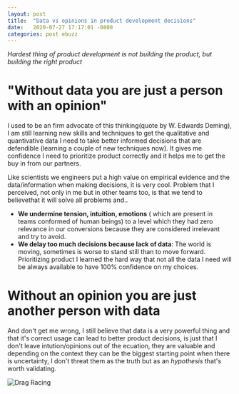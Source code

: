 ```yaml
---
layout: post
title:  "Data vs opinions in product development decisions"
date:   2020-07-27 17:17:01 -0800
categories: post ebuzz
---
```


_Hardest thing of product development is not building the product, but building the right product_ 

# "Without data you are just a person with an opinion"

I used to be an firm advocate of this thinking(quote by W. Edwards Deming), I am still learning new skills and techniques to get the qualitative and quantivative data I need to take better informed decisions that are defendible (learning a couple of new techniques now). It gives me confidence I need to prioritize product correctly and it helps me to get the buy in from our partners.

Like scientists we engineers put a high value on empirical evidence and the data/information when making decisions, it is very cool. Problem that I perceived, not only in me but in other teams too, is that we tend to believethat  it will solve all problems and..

- **We undermine tension, intuition, emotions** ( which are present in teams conformed of human beings) to a level which they had zero relevance in our conversions because they are considered irrelevant and try to avoid. 
- **We delay too much decisions because lack of data**: The world is moving, sometimes is worse to stand still than to move forward. Prioritizing product I learned the hard way that not all the data I need will be always available to have 100% confidence on my choices.



# Without an opinion you are just another person with data

And don't get me wrong, I still believe that data is a very powerful thing and that it's correct usage can lead to better product decisions, is just that I don't leave intution/opinions out of the ecuation, they are valuable and depending on the context they can be the biggest starting point when there is uncertainty, I don't threat them as the truth but as an *hypothesis* that's worth validating.

![Drag Racing](https://www.themarketingdollar.com/wp-content/uploads/2019/06/how-to-create-data-driven-content.jpg)



